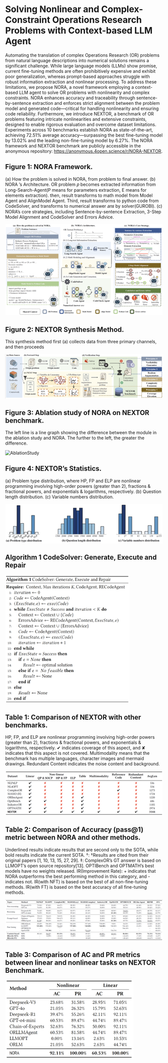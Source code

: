 # Solving Nonlinear and Complex-Constraint Operations Research Problems with Context-based LLM Agent

Automating the translation of complex Operations Research (OR) problems from natural language descriptions into numerical solutions remains a significant challenge. While large language models (LLMs) show promise, current fine-tuning methods are often prohibitively expensive and exhibit poor generalization, whereas prompt-based approaches struggle with robust information extraction and nonlinear processing. To address these limitations, we propose NORA, a novel framework employing a context-based LLM agent to solve OR problems with nonlinearity and complex constraints. NORA enhances accuracy and traceability through sentence-by-sentence extraction and enforces strict alignment between the problem model and generated code—critical for handling nonlinearity and ensuring code reliability. Furthermore, we introduce NEXTOR, a benchmark of OR problems featuring intricate nonlinearities and extensive constraints, designed to enable rigorous evaluation and overcome dataset limitations. Experiments across 10 benchmarks establish NORA as state-of-the-art, achieving 72.51% average accuracy—surpassing the best fine-tuning model by 13.02% and the leading non-fine-tuning model by 6.27%. The NORA framework and NEXTOR benchmark are publicly accessible in the anonymous repository: https://anonymous.4open.science/r/NORA-NEXTOR.

## Figure 1: NORA Framework.

(a) How the problem is solved in NORA, from problem to final answer. (b) NORA ’s Architecture. OR
problem 𝑝 becomes extracted information from Long-Search-Agent(P means for parameters extraction, E means for elements
extraction). then, result transforms to math model from Model Agent and AlignModel Agent. Third, result transforms to
python code from CodeSolver, and transforms to numerical answer 𝑎𝑛𝑠 by solver(GUROBI). (c) NORA’s core strategies, including
Sentence-by-sentence Extraction, 3-Step Model Alignment and CodeSolver and Errors Advice.

![contribution](pic\0801NORAframework.png)

## Figure 2: NEXTOR Synthesis Method. 

This synthesis method first (a) collects data from three primary channels, and then proceeds

![framework](pic\0801NEXTORSynthesisMethod.png)



## Figure 3: Ablation study of NORA on NEXTOR benchmark.

 The left line is a line graph showing the difference between the module
in the ablation study and NORA. The further to the left, the greater the difference.

![AblationStudy](D:\LLMProject\git_NORA\NExT\pic\AblationStudy.png)

## Figure 4: NEXTOR’s Statistics.

 (a) Problem type distribution, where HP, FP and ELP are nonlinear programming involving
high-order powers (greater than 2), fractions & fractional powers, and exponentials & logarithms, respectively. (b) Question
length distribution. (c) Variable numbers distribution.

![0801NEXTORStatistics](pic\0801NEXTORStatistics.png)

## Algorithm 1 CodeSolver: Generate, Execute and Repair

<img src="pic\0801CodeSolver.png" alt="sysMethod" style="zoom:40%;" />

## Table 1: Comparison of NEXTOR with other benchmarks. 

HP, FP, and ELP are nonlinear programming involving high-order
powers (greater than 2), fractions & fractional powers, and exponentials & logarithms, respectively. ✔ indicates coverage of
this aspect, and ✘ indicates that this aspect is not covered. Multimodality means that the benchmark has multiple languages,
character images and mermaid drawings. Redundant Content indicates the noise content and background.

![result](pic\0801NEXTORcomparison.png)

## Table 2: Comparison of Accuracy (pass@1) metric between NORA and other methods.

Underlined results indicate results that are second only to the SOTA, while bold results indicate the current SOTA. †: †Results are cited from their original papers [1, 10, 13, 15, 27, 29]. ‡: ComplexOR’s GT answer is based on LLMOPT’s open source repository[13]. OPTIBench and OPTMATH’s best models have no weights released. IR(Improvement Rate): + indicates that NORA outperforms the best performing method in this category, and - indicates not. IR(with NFT) is based on the best of all non-fine-tuning methods. IR(with FT) is based on the best accuracy of all fine-tuning methods.

![0801NORAResult](pic\0801NORAResult.png)

## Table 3: Comparison of AC and PR metrics between linear and nonlinear tasks on NEXTOR Benchmark.

<img src="pic\0801NEXTORACPR.png" alt="0801NEXTORACPR" style="zoom:40%;" />

